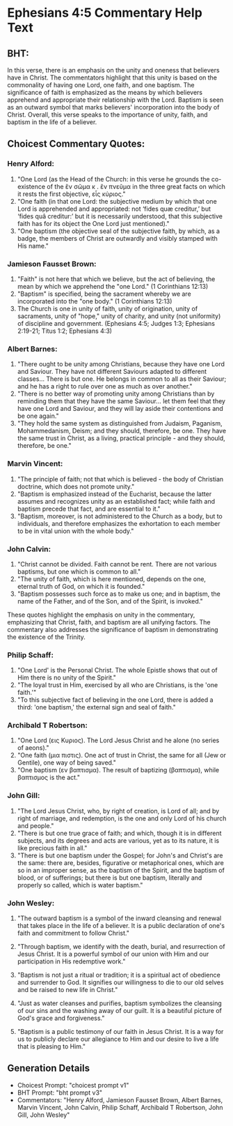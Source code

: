 # Ephesians 4:5 Commentary Help Text

## BHT:
In this verse, there is an emphasis on the unity and oneness that believers have in Christ. The commentators highlight that this unity is based on the commonality of having one Lord, one faith, and one baptism. The significance of faith is emphasized as the means by which believers apprehend and appropriate their relationship with the Lord. Baptism is seen as an outward symbol that marks believers' incorporation into the body of Christ. Overall, this verse speaks to the importance of unity, faith, and baptism in the life of a believer.

## Choicest Commentary Quotes:
### Henry Alford:
1. "One Lord (as the Head of the Church: in this verse he grounds the co-existence of the ἓν σῶμα κ . ἓν πνεῦμα in the three great facts on which it rests the first objective, εἷς κύριος." 
2. "One faith (in that one Lord: the subjective medium by which that one Lord is apprehended and appropriated: not ‘fides quæ creditur,’ but ‘fides quâ creditur:’ but it is necessarily understood, that this subjective faith has for its object the One Lord just mentioned)." 
3. "One baptism (the objective seal of the subjective faith, by which, as a badge, the members of Christ are outwardly and visibly stamped with His name."

### Jamieson Fausset Brown:
1. "Faith" is not here that which we believe, but the act of believing, the mean by which we apprehend the "one Lord." (1 Corinthians 12:13)
2. "Baptism" is specified, being the sacrament whereby we are incorporated into the "one body." (1 Corinthians 12:13)
3. The Church is one in unity of faith, unity of origination, unity of sacraments, unity of "hope," unity of charity, and unity (not uniformity) of discipline and government. (Ephesians 4:5; Judges 1:3; Ephesians 2:19-21; Titus 1:2; Ephesians 4:3)

### Albert Barnes:
1. "There ought to be unity among Christians, because they have one Lord and Saviour. They have not different Saviours adapted to different classes... There is but one. He belongs in common to all as their Saviour; and he has a right to rule over one as much as over another."
2. "There is no better way of promoting unity among Christians than by reminding them that they have the same Saviour... let them feel that they have one Lord and Saviour, and they will lay aside their contentions and be one again."
3. "They hold the same system as distinguished from Judaism, Paganism, Mohammedanism, Deism; and they should, therefore, be one. They have the same trust in Christ, as a living, practical principle - and they should, therefore, be one."

### Marvin Vincent:
1. "The principle of faith; not that which is believed - the body of Christian doctrine, which does not promote unity."
2. "Baptism is emphasized instead of the Eucharist, because the latter assumes and recognizes unity as an established fact; while faith and baptism precede that fact, and are essential to it."
3. "Baptism, moreover, is not administered to the Church as a body, but to individuals, and therefore emphasizes the exhortation to each member to be in vital union with the whole body."

### John Calvin:
1. "Christ cannot be divided. Faith cannot be rent. There are not various baptisms, but one which is common to all."
2. "The unity of faith, which is here mentioned, depends on the one, eternal truth of God, on which it is founded."
3. "Baptism possesses such force as to make us one; and in baptism, the name of the Father, and of the Son, and of the Spirit, is invoked."

These quotes highlight the emphasis on unity in the commentary, emphasizing that Christ, faith, and baptism are all unifying factors. The commentary also addresses the significance of baptism in demonstrating the existence of the Trinity.

### Philip Schaff:
1. "One Lord' is the Personal Christ. The whole Epistle shows that out of Him there is no unity of the Spirit."
2. "The loyal trust in Him, exercised by all who are Christians, is the 'one faith.'"
3. "To this subjective fact of believing in the one Lord, there is added a third: 'one baptism,' the external sign and seal of faith."

### Archibald T Robertson:
1. "One Lord (εις Κυριος). The Lord Jesus Christ and he alone (no series of aeons)." 
2. "One faith (μια πιστις). One act of trust in Christ, the same for all (Jew or Gentile), one way of being saved." 
3. "One baptism (εν βαπτισμα). The result of baptizing (βαπτισμα), while βαπτισμος is the act."

### John Gill:
1. "The Lord Jesus Christ, who, by right of creation, is Lord of all; and by right of marriage, and redemption, is the one and only Lord of his church and people."
2. "There is but one true grace of faith; and which, though it is in different subjects, and its degrees and acts are various, yet as to its nature, it is like precious faith in all."
3. "There is but one baptism under the Gospel; for John's and Christ's are the same: there are, besides, figurative or metaphorical ones, which are so in an improper sense, as the baptism of the Spirit, and the baptism of blood, or of sufferings; but there is but one baptism, literally and properly so called, which is water baptism."

### John Wesley:
1. "The outward baptism is a symbol of the inward cleansing and renewal that takes place in the life of a believer. It is a public declaration of one's faith and commitment to follow Christ."

2. "Through baptism, we identify with the death, burial, and resurrection of Jesus Christ. It is a powerful symbol of our union with Him and our participation in His redemptive work."

3. "Baptism is not just a ritual or tradition; it is a spiritual act of obedience and surrender to God. It signifies our willingness to die to our old selves and be raised to new life in Christ."

4. "Just as water cleanses and purifies, baptism symbolizes the cleansing of our sins and the washing away of our guilt. It is a beautiful picture of God's grace and forgiveness."

5. "Baptism is a public testimony of our faith in Jesus Christ. It is a way for us to publicly declare our allegiance to Him and our desire to live a life that is pleasing to Him."


## Generation Details
- Choicest Prompt: "choicest prompt v1"
- BHT Prompt: "bht prompt v3"
- Commentators: "Henry Alford, Jamieson Fausset Brown, Albert Barnes, Marvin Vincent, John Calvin, Philip Schaff, Archibald T Robertson, John Gill, John Wesley"
